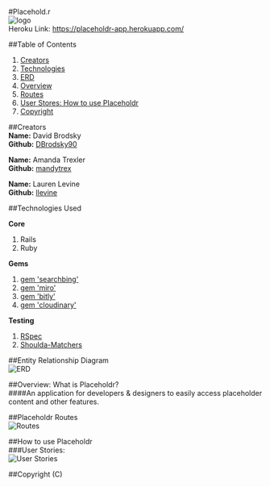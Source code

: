 #Placehold.r  
![logo](http://i.imgur.com/X9WVOuG.png?1)  
Heroku Link: https://placeholdr-app.herokuapp.com/  

##Table of Contents  
1. [Creators](#creators)  
2. [Technologies](#technologies-used)  
3. [ERD](#entity-relationship-diagram)  
4. [Overview](#overview-what-is-placeholdr)  
5. [Routes](#placeholdr-routes)  
6. [User Stores: How to use Placeholdr](#user-stories)  
7. [Copyright](#copyright) 


##Creators  
**Name:** David Brodsky  
**Github:** [DBrodsky90](https://github.com/DBrodsky90)  

**Name:** Amanda Trexler  
**Github:** [mandytrex](https://github.com/mandytrex)  

**Name:** Lauren Levine  
**Github:** [llevine](https://github.com/llevine)  

##Technologies Used

**Core**  
1. Rails  
2. Ruby  
  
**Gems**  
1. [gem 'searchbing'](https://github.com/rcullito/searchbing)  
2. [gem 'miro'](https://github.com/jonbuda/miro)  
3. [gem 'bitly'](https://github.com/philnash/bitly)  
4. [gem 'cloudinary'](https://github.com/cloudinary/cloudinary_gem)  
  
**Testing**  
1. [RSpec](https://github.com/rspec/rspec)  
2. [Shoulda-Matchers](https://github.com/thoughtbot/shoulda-matchers)  


##Entity Relationship Diagram  
![ERD](http://i.imgur.com/REohJ9O.png)  

##Overview: What is Placeholdr?  
####An application for developers & designers to easily access placeholder content and other features.


##Placeholdr Routes  
![Routes](http://i.imgur.com/kcX3gja.png)  

##How to use Placeholdr  
###User Stories:  
![User Stories](http://i.imgur.com/wvvb8UE.png)  

##Copyright (C)

